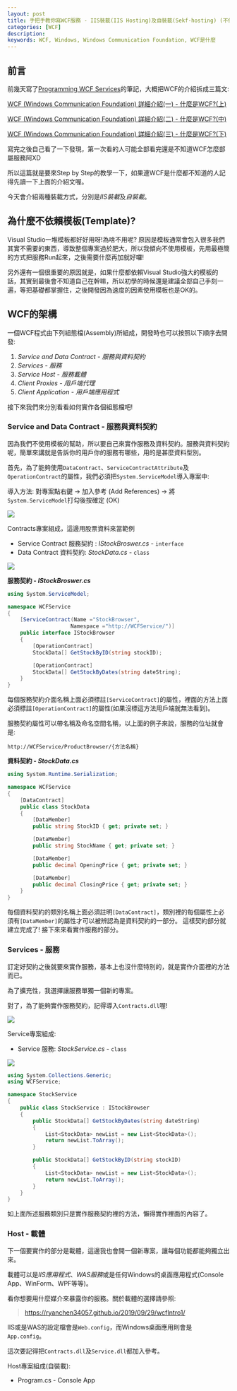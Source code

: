 ```yaml
---
layout: post
title: 手把手教你寫WCF服務 - IIS裝載(IIS Hosting)及自裝載(Sekf-hosting) (不依賴模板)
categories: [WCF]
description: 
keywords: WCF, Windows, Windows Communication Foundation, WCF是什麼
---
```


## 前言
前幾天寫了[Programming WCF Services](http://shop.oreilly.com/product/0636920032373.do)的筆記，大概把WCF的介紹拆成三篇文:

[WCF (Windows Communication Foundation) 詳細介紹(一) - 什麼是WCF?(上)](https://ryanchen34057.github.io/2019/09/29/wcfIntro1/)

[WCF (Windows Communication Foundation) 詳細介紹(二) - 什麼是WCF?(中)](https://ryanchen34057.github.io/2019/09/29/wcfIntro2/)

[WCF (Windows Communication Foundation) 詳細介紹(三) - 什麼是WCF?(下)](https://ryanchen34057.github.io/2019/09/29/wcfIntro3/)

寫完之後自己看了一下發現，第一次看的人可能全部看完還是不知道WCF怎麼部屬服務阿XD

所以這篇就是要來Step by Step的教學一下，如果連WCF是什麼都不知道的人記得先讀一下上面的介紹文喔。

今天會介紹兩種裝載方式，分別是*IIS裝載*及*自裝載*。

## 為什麼不依賴模板(Template)?
Visual Studio一堆模板都好好用呀!為啥不用呢? 原因是模板通常會包入很多我們其實不需要的東西，導致整個專案過於肥大，所以我傾向不使用模板，先用最極簡的方式把服務Run起來，之後需要什麼再加就好囉!

另外還有一個很重要的原因就是，如果什麼都依賴Visual Studio強大的模板的話，其實到最後會不知道自己在幹嘛，所以初學的時候還是建議全部自己手刻一遍，等把基礎都掌握住，之後開發因為速度的因素使用模板也是OK的。

## WCF的架構
一個WCF程式由下列組態檔(Assembly)所組成，開發時也可以按照以下順序去開發:
1. *Service and Data Contract - 服務與資料契約*
2. *Services - 服務*
3. *Service Host - 服務載體*
4. *Client Proxies - 用戶端代理*
5. *Client Application - 用戶端應用程式*

接下來我們來分別看看如何實作各個組態檔吧!

### Service and Data Contract - 服務與資料契約
因為我們不使用模板的幫助，所以要自己來實作服務及資料契約。服務與資料契約呢，簡單來講就是告訴你的用戶你的服務有哪些，用的是甚麼資料型別。

首先，為了能夠使用`DataContract`、`ServiceContractAttribute`及`OperationContract`的屬性，我們必須把`System.ServiceModel`導入專案中:

導入方法:
對專案點右鍵 -> 加入參考 (Add References) -> 將`System.ServiceModel`打勾後按確定 (OK)

![](https://i.imgur.com/Xofd5hW.png)

Contracts專案組成，這邊用股票資料來當範例
* Service Contract 服務契約 : *IStockBroswer.cs* - `interface`
* Data Contract 資料契約: *StockData.cs* - `class`

![](https://i.imgur.com/KvYgety.png)

**服務契約 - *IStockBroswer.cs***
```csharp
using System.ServiceModel;

namespace WCFService
{
    [ServiceContract(Name ="StockBrowser",
                    Namespace ="http://WCFService/")]
    public interface IStockBrowser
    {
        [OperationContract]
        StockData[] GetStockByID(string stockID);

        [OperationContract]
        StockData[] GetStockByDates(string dateString);
    }
}
```

每個服務契約介面名稱上面必須標註`[ServiceContract]`的屬性，裡面的方法上面必須標註`[OperationContract]`的屬性(如果沒標這方法用戶端就無法看到)。

服務契約屬性可以帶名稱及命名空間名稱，以上面的例子來說，服務的位址就會是:
```
http://WCFService/ProductBrowser/{方法名稱}
```

**資料契約 - *StockData.cs***
```csharp
using System.Runtime.Serialization;

namespace WCFService
{
    [DataContract]
    public class StockData
    {
        [DataMember]
        public string StockID { get; private set; }

        [DataMember]
        public string StockName { get; private set; }

        [DataMember]
        public decimal OpeningPrice { get; private set; }

        [DataMember]
        public decimal ClosingPrice { get; private set; }
    }
}
```

每個資料契約的類別名稱上面必須註明`[DataContract]`，類別裡的每個屬性上必須有`[DataMember]`的屬性才可以被辨認為是資料契約的一部分。
這樣契約部分就建立完成了! 接下來來看實作服務的部分。

### Services - 服務
訂定好契約之後就要來實作服務，基本上也沒什麼特別的，就是實作介面裡的方法而已。

為了擴充性，我選擇讓服務單獨一個新的專案。

對了，為了能夠實作服務契約，記得導入`Contracts.dll`喔!

![](https://i.imgur.com/eumm2C1.png)

Service專案組成:
* Service 服務: *StockService.cs* -  `class`

![](https://i.imgur.com/JUMDW9Y.png)


```csharp
using System.Collections.Generic;
using WCFService;

namespace StockService
{
    public class StockService : IStockBrowser
    {
        public StockData[] GetStockByDates(string dateString)
        {
            List<StockData> newList = new List<StockData>();
            return newList.ToArray();
        }

        public StockData[] GetStockByID(string stockID)
        {
            List<StockData> newList = new List<StockData>();
            return newList.ToArray();
        }
    }
}
```

如上面所述服務類別只是實作服務契約裡的方法，懶得實作裡面的內容了。


### Host - 載體
下一個要實作的部分是載體，這邊我也會開一個新專案，讓每個功能都能夠獨立出來。

載體可以是*IIS應用程式*、*WAS服務*或是任何Windows的桌面應用程式(Console App、WinForm、WPF等等)。

看你想要用什麼媒介來暴露你的服務。關於載體的選擇請參照:

>https://ryanchen34057.github.io/2019/09/29/wcfIntro1/

IIS或是WAS的設定檔會是`Web.config`，而Windows桌面應用則會是`App.config`。

這次要記得把`Contracts.dll`及`Service.dll`都加入參考。

Host專案組成(自裝載):
* Program.cs - Console App

